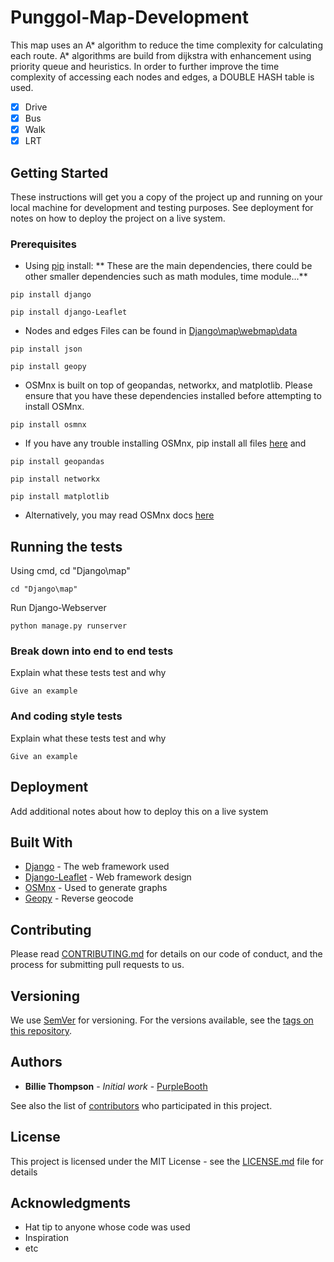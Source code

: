 # Punggol-Map-Development

This map uses an A* algorithm to reduce the time complexity for calculating each route. A* algorithms are build from dijkstra with enhancement using priority queue and heuristics. In order to further improve the time complexity of accessing each nodes and edges, a DOUBLE HASH table is used.
- [x] Drive
- [x] Bus
- [x] Walk
- [x] LRT

## Getting Started

These instructions will get you a copy of the project up and running on your local machine for development and testing purposes. See deployment for notes on how to deploy the project on a live system.

### Prerequisites

* Using [pip](https://pip.pypa.io/en/stable/) install:
** These are the main dependencies, there could be other smaller dependencies such as math modules, time module...**
```
pip install django
```
```
pip install django-Leaflet
```
* Nodes and edges Files can be found in [Django\map\webmap\data](https://facebook.com)
```
pip install json
```
```
pip install geopy 
```
* OSMnx is built on top of geopandas, networkx, and matplotlib. Please ensure that you have these dependencies installed before attempting to install OSMnx.
```
pip install osmnx
```
* If you have any trouble installing OSMnx, pip install all files [here](whlfiles) and
```
pip install geopandas
```
```
pip install networkx
```
```
pip install matplotlib
```
* Alternatively, you may read OSMnx docs [here](https://osmnx.readthedocs.io/en/stable/)


## Running the tests

Using cmd, cd "Django\map"
```
cd "Django\map"
```
Run Django-Webserver
```
python manage.py runserver
```


### Break down into end to end tests

Explain what these tests test and why

```
Give an example
```

### And coding style tests

Explain what these tests test and why

```
Give an example
```

## Deployment

Add additional notes about how to deploy this on a live system

## Built With

* [Django](https://www.djangoproject.com/download/) - The web framework used
* [Django-Leaflet](https://pypi.org/project/django-leaflet/) - Web framework design
* [OSMnx](https://osmnx.readthedocs.io/en/stable/) - Used to generate graphs
* [Geopy](https://pypi.org/project/geopy/) - Reverse geocode


## Contributing

Please read [CONTRIBUTING.md](https://gist.github.com/PurpleBooth/b24679402957c63ec426) for details on our code of conduct, and the process for submitting pull requests to us.

## Versioning

We use [SemVer](http://semver.org/) for versioning. For the versions available, see the [tags on this repository](https://github.com/your/project/tags). 

## Authors

* **Billie Thompson** - *Initial work* - [PurpleBooth](https://github.com/PurpleBooth)

See also the list of [contributors](https://github.com/your/project/contributors) who participated in this project.

## License

This project is licensed under the MIT License - see the [LICENSE.md](LICENSE.md) file for details

## Acknowledgments

* Hat tip to anyone whose code was used
* Inspiration
* etc
